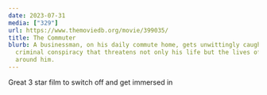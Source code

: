 ```yaml
---
date: 2023-07-31
media: ["329"]
url: https://www.themoviedb.org/movie/399035/
title: The Commuter
blurb: A businessman, on his daily commute home, gets unwittingly caught up in a
  criminal conspiracy that threatens not only his life but the lives of those
  around him.
---
```


Great 3 star film to switch off and get immersed in


